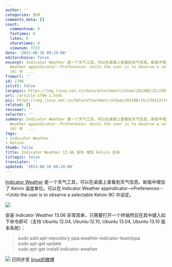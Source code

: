 ```yaml
---
author: ''
categories: 技术
comments_data: []
count:
  commentnum: 0
  favtimes: 0
  likes: 0
  sharetimes: 0
  viewnum: 3723
date: '2013-08-16 09:24:00'
editorchoice: false
excerpt: Indicator Weather 是一个天气工具，可以在桌面上查看到天气信息。新版中增加了 Kelvin 温度单位。可以在 Indicator
  Weather appindicator--Preferences--Units the user is to observe a selectable Kelvin
  (K) 中  ...
fromurl: ''
id: 1796
islctt: false
largepic: https://img.linux.net.cn/data/attachment/album/201308/15/2301521t69w96tmcobex9w.png
url: /article-1796-1.html
pic: https://img.linux.net.cn/data/attachment/album/201308/15/2301521t69w96tmcobex9w.png.thumb.jpg
related: []
reviewer: ''
selector: ''
summary: Indicator Weather 是一个天气工具，可以在桌面上查看到天气信息。新版中增加了 Kelvin 温度单位。可以在 Indicator
  Weather appindicator--Preferences--Units the user is to observe a selectable Kelvin
  (K) 中  ...
tags:
- Indicator Weather
- Kelvin
thumb: false
title: Indicator Weather 13.06 发布 增加 Kelvin 支持
titlepic: false
translator: ''
updated: '2013-08-16 09:24:00'
---
```


[Indicator Weather](https://launchpad.net/weather-indicator) 是一个天气工具，可以在桌面上查看到天气信息。新版中增加了 Kelvin 温度单位。可以在 Indicator Weather appindicator-->Preferences-->Units the user is to observe a selectable Kelvin (K) 中设定。


![](https://img.linux.net.cn/data/attachment/album/201308/15/2301521t69w96tmcobex9w.png)


安装 Indicator Weather 13.06 非常简单，只需要打开一个终端然后在其中键入如下命令即可（支持 Ubuntu 12.04, Ubuntu 12.10, Ubuntu 13.04, Ubuntu 13.10 版本系统）：



> 
> sudo add-apt-repository ppa:weather-indicator-team/ppa  
> sudo apt-get update  
> sudo apt-get install indicator-weather
> 
> 
> 


![](https://img.linux.net.cn/xwb/images/bgimg/icon_logo.png) 已同步至 [linux的微博](http://weibo.com/1772191555)